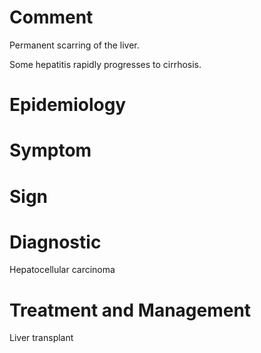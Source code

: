 # Comment

Permanent scarring of the liver.

Some hepatitis rapidly progresses to cirrhosis.

# Epidemiology

# Symptom

# Sign

# Diagnostic

Hepatocellular carcinoma

# Treatment and Management

Liver transplant
